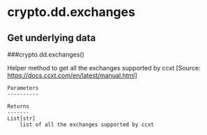 # crypto.dd.exchanges

## Get underlying data 
###crypto.dd.exchanges()

Helper method to get all the exchanges supported by ccxt
    [Source: https://docs.ccxt.com/en/latest/manual.html]

    Parameters
    ----------

    Returns
    -------
    List[str]
        list of all the exchanges supported by ccxt

